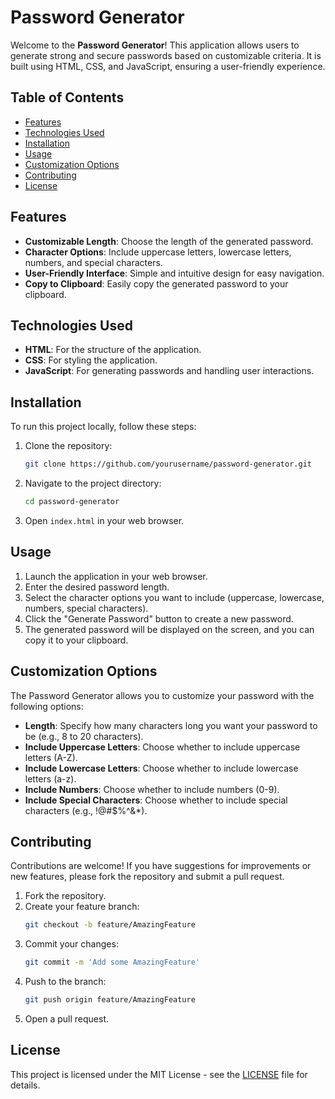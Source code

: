 
# Password Generator

Welcome to the **Password Generator**! This application allows users to generate strong and secure passwords based on customizable criteria. It is built using HTML, CSS, and JavaScript, ensuring a user-friendly experience.

## Table of Contents

- [Features](#features)
- [Technologies Used](#technologies-used)
- [Installation](#installation)
- [Usage](#usage)
- [Customization Options](#customization-options)
- [Contributing](#contributing)
- [License](#license)

## Features

- **Customizable Length**: Choose the length of the generated password.
- **Character Options**: Include uppercase letters, lowercase letters, numbers, and special characters.
- **User-Friendly Interface**: Simple and intuitive design for easy navigation.
- **Copy to Clipboard**: Easily copy the generated password to your clipboard.

## Technologies Used

- **HTML**: For the structure of the application.
- **CSS**: For styling the application.
- **JavaScript**: For generating passwords and handling user interactions.

## Installation

To run this project locally, follow these steps:

1. Clone the repository:
   ```bash
   git clone https://github.com/yourusername/password-generator.git
   ```

2. Navigate to the project directory:
   ```bash
   cd password-generator
   ```

3. Open `index.html` in your web browser.

## Usage

1. Launch the application in your web browser.
2. Enter the desired password length.
3. Select the character options you want to include (uppercase, lowercase, numbers, special characters).
4. Click the "Generate Password" button to create a new password.
5. The generated password will be displayed on the screen, and you can copy it to your clipboard.

## Customization Options

The Password Generator allows you to customize your password with the following options:

- **Length**: Specify how many characters long you want your password to be (e.g., 8 to 20 characters).
- **Include Uppercase Letters**: Choose whether to include uppercase letters (A-Z).
- **Include Lowercase Letters**: Choose whether to include lowercase letters (a-z).
- **Include Numbers**: Choose whether to include numbers (0-9).
- **Include Special Characters**: Choose whether to include special characters (e.g., !@#$%^&*).

## Contributing

Contributions are welcome! If you have suggestions for improvements or new features, please fork the repository and submit a pull request.

1. Fork the repository.
2. Create your feature branch:
   ```bash
   git checkout -b feature/AmazingFeature
   ```
3. Commit your changes:
   ```bash
   git commit -m 'Add some AmazingFeature'
   ```
4. Push to the branch:
   ```bash
   git push origin feature/AmazingFeature
   ```
5. Open a pull request.

## License

This project is licensed under the MIT License - see the [LICENSE](LICENSE) file for details.

